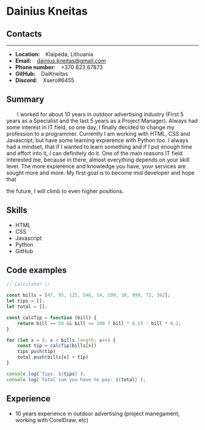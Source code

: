 # Dainius Kneitas

## Contacts
---

- **Location:** &ensp; Klaipėda, Lithuania
- **Email:** &ensp; dainius.kneitas@gmail.com
- **Phone number:** &ensp; +370 623 67873
- **GitHub:** &ensp; DaiKneitas
- **Discord:** &ensp; Xsero#6455

## Summary

<p>&emsp;&emsp;I worked for about 10 years in outdoor advertising industry (First 5 years as a Specialist and the last 5 years as a Project Manager). Always had some interest in IT field, so one day, I finally decided to change my profession to a programmer. Currently I am working with HTML, CSS and Javascript, but have some learning expierence with Python too. I always had a mindset, that if I wanted to learn something and if I put enough time and effort into it, I can definitely do it. One of the main reasons IT field interested me, because in there, almost everything depends on your skill level. The more expierence and knowledge you have, your services are sought more and more. My first goal is to become mid developer and hope that 

 the future, I will climb to even higher positions.</p>

## Skills

- HTML
- CSS
- Javascript
- Python
- GitHub

## Code examples
```js
// Calculator //

const bills = [47, 95, 125, 546, 14, 109, 30, 999, 72, 362];
let tips = [];
let total = [];

const calcTip = function (bill) {
    return bill >= 50 && bill <= 300 ? bill * 0.15 : bill * 0.2;
}

for (let x = 0; x < bills.length; x++) {
    const tip = calcTip(bills[x])
    tips.push(tip)
    total.push(bills[x] + tip)
}

console.log(`Tips: ${tips}`);
console.log(`Total sum you have to pay: ${total}`);
```

## Experience

- 10 years experience in outdoor advertising (project manegament, working with CorelDraw, etc)
